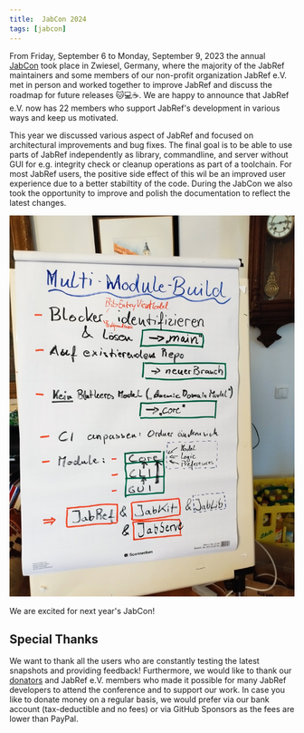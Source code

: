 ```yaml
---
title:  JabCon 2024
tags: [jabcon]
---
```


From Friday, September 6 to Monday, September 9, 2023 the annual [JabCon](https://jabcon.jabref.org/) took place in Zwiesel, Germany, where the majority of the JabRef maintainers and some members of our non-profit organization JabRef e.V. met in person and worked together to improve JabRef and discuss the roadmap for future releases 🐱💻☕.
We are happy to announce that JabRef e.V. now has 22 members who support JabRef's development in various ways and keep us motivated.

This year we discussed various aspect of JabRef and focused on architectural improvements and bug fixes. The final goal is to be able to use parts of JabRef independently as library, commandline, and server without GUI for e.g. integrity check or cleanup operations as part of a toolchain.
For most JabRef users, the positive side effect of this wil be an improved user experience due to a better stabiltity of the code. During the JabCon we also took the opportunity to improve and polish the documentation to reflect the latest changes.

![Flipchart showing JabRef's intended module architecture](/img/jabref_multimodule-min.jpg)

We are excited for next year's JabCon!

## Special Thanks

We want to thank all the users who are constantly testing the latest snapshots and providing feedback!
Furthermore, we would like to thank our [donators](https://donations.jabref.org) and JabRef e.V. members who made it possible for many JabRef developers to attend the conference and to support our work.
In case you like to donate money on a regular basis, we would prefer via our bank account (tax-deductible and no fees) or via GitHub Sponsors as the fees are lower than PayPal.
